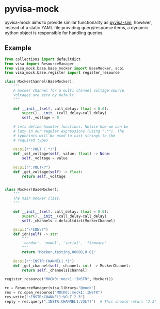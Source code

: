 # pyvisa-mock

pyvisa-mock aims to provide similar functionality as [pyvisa-sim](https://pyvisa-sim.readthedocs.io/en/latest/), however, instead of a static YAML file providing query/response items, a dynamic python object is responsible for handling queries. 

## Example

```python
from collections import defaultdict
from visa import ResourceManager
from visa_mock.base.base_mocker import BaseMocker, scpi
from visa_mock.base.register import register_resource

class MockerChannel(BaseMocker): 
    """
    A mocker channel for a multi channel voltage source. 
    Voltages are zero by default
    """
    
    def __init__(self, call_delay: float = 0.0):
        super().__init__(call_delay=call_delay)
        self._voltage = 0
    
    # Lets define handler functions. Notice how we can be 
    # lazy in our regular expressions (using ".*"). The 
    # typehints will be used to cast strings to the 
    # required types
    
    @scpi(r":VOLT (.*)") 
    def _set_voltage(self, value: float) -> None:
        self._voltage = value
    
    @scpi(r":VOLT\?")
    def _get_voltage(self) -> float: 
        return self._voltage


class Mocker(BaseMocker):
    """
    The main mocker class. 
    """

    def __init__(self, call_delay: float = 0.0):
        super().__init__(call_delay=call_delay)
        self._channels = defaultdict(MockerChannel)

    @scpi("\*IDN\?")
    def idn(self) -> str: 
        """
        'vendor', 'model', 'serial', 'firmware'
        """
        return "Mocker,testing,00000,0.01"
    
    @scpi(r":INSTR:CHANNEL(.*)")
    def _get_channel(self, channel: int) -> MockerChannel:
        return self._channels[channel] 
        
register_resource("MOCK0::mock1::INSTR", Mocker())

rc = ResourceManager(visa_library="@mock")
res = rc.open_resource("MOCK0::mock1::INSTR")
res.write(":INSTR:CHANNEL1:VOLT 2.3")
reply = res.query(":INSTR:CHANNEL1:VOLT?")  # This should return '2.3'
```
